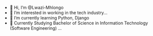 - 👋 Hi, I’m @Lwazi-Mhlongo
- 👀 I’m interested in working in the tech industry...
- 🌱 I’m currently learning Python, Django
- 📙 Currently Studying Bachelor of Science in Information Technology (Software Engineering) ...
<!---
Lwazi-M/Lwazi-M is a ✨ special ✨ repository because its `README.md` (this file) appears on your GitHub profile.
You can click the Preview link to take a look at your changes.
--->
